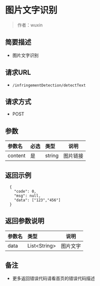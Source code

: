 # 图片文字识别

> 作者：wuxin

## 简要描述

- 图片文字识别

## 请求URL
- `/infringementDetection/detectText`
  
## 请求方式
- POST 

## 参数

|参数名|必选|类型|说明|
|:----    |:---|:----- |-----   |
|content |是  |string | 图片链接    |

## 返回示例 

``` 
  {
    "code": 0,
	"msg": null,
    "data": ["123","456"]
  }
```

## 返回参数说明 

|参数名|类型|说明|
|:-----  |:-----|-----                           |
|data |List&lt;String>  | 图片文字  |

## 备注 

- 更多返回错误代码请看首页的错误代码描述
